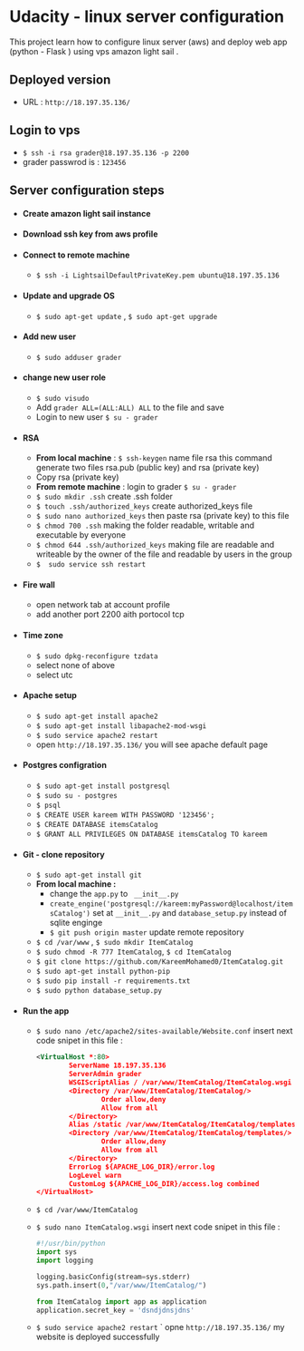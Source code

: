 # Udacity - linux server configuration
This project learn how to configure linux server (aws) and deploy web app (python - Flask ) using vps amazon light sail . 

## Deployed version 
- URL : ``http://18.197.35.136/``
## Login to vps 
- ``$ ssh -i rsa grader@18.197.35.136 -p 2200``
- grader passwrod is : ``123456``
## Server configuration steps 
- #### Create amazon light sail instance
- #### Download ssh key from aws profile
- #### Connect to remote machine 
    - ``$ ssh -i LightsailDefaultPrivateKey.pem ubuntu@18.197.35.136``
- #### Update and upgrade OS 
    - `` $ sudo apt-get update `` , ``$ sudo apt-get upgrade`` 
- #### Add new user 
   - ``$ sudo adduser grader``
- #### change new user role
    - ``$ sudo visudo``
    - Add `` grader ALL=(ALL:ALL) ALL `` to the file and save
    - Login to new user ``$ su - grader``
- #### RSA
   -  __From local machine__ : ``$ ssh-keygen``  name file rsa this command generate two files rsa.pub (public key) and rsa (private key)
   -  Copy rsa (private key)
   -  __From remote machine__ : login to grader ``$ su - grader``
   -  ``$ sudo mkdir .ssh`` create .ssh folder 
   -  ``$ touch .ssh/authorized_keys`` create authorized_keys file
   -  ``$ sudo nano authorized_keys`` then paste rsa (private key) to this file
   -  ``$ chmod 700 .ssh`` making the folder readable, writable and executable by everyone
   -  ``$ chmod 644 .ssh/authorized_keys`` making file are readable and writeable by the owner of the file and readable by users in the group
   -  `$  sudo service ssh restart`
- #### Fire wall 
   - open network tab at account profile 
   - add another port 2200 aith portocol tcp 
- #### Time zone
  - ``$ sudo dpkg-reconfigure tzdata``
  - select none of above
  - select utc 
- #### Apache setup 
   - ``$ sudo apt-get install apache2``
   - ``$ sudo apt-get install libapache2-mod-wsgi``
   - ``$ sudo service apache2 restart``
   - open ``http://18.197.35.136/`` you will see apache default page
- #### Postgres configration 
  - ``$ sudo apt-get install postgresql``
  - ``$ sudo su - postgres``
  - ``$ psql``
  - ``$ CREATE USER kareem WITH PASSWORD '123456';``
  - ``$ CREATE DATABASE itemsCatalog``
  - ``$ GRANT ALL PRIVILEGES ON DATABASE itemsCatalog TO kareem``
- #### Git - clone repository
   - ``$ sudo apt-get install git``
   - __From local machine :__ 
      - change the ``app.py`` to `` __init__.py``
      - ``create_engine('postgresql://kareem:myPassword@localhost/itemsCatalog')``
       set at ``__init__.py`` and ``database_setup.py`` instead of sqlite enginge 
      - ``$ git push origin master`` update remote repository 
   - ``$ cd /var/www`` , ``$ sudo mkdir ItemCatalog`` 
   - ``$ sudo chmod -R 777 ItemCatalog``, ``$ cd ItemCatalog``
   - ``$ git clone https://github.com/KareemMohamed0/ItemCatalog.git``
   - ``$ sudo apt-get install python-pip``
   - ``$ sudo pip install -r requirements.txt``
   - ``$ sudo python database_setup.py``
- #### Run the app 
  - `$ sudo nano /etc/apache2/sites-available/Website.conf` insert next code snipet in this file :
    ```xml
    <VirtualHost *:80>
            ServerName 18.197.35.136
            ServerAdmin grader
            WSGIScriptAlias / /var/www/ItemCatalog/ItemCatalog.wsgi
            <Directory /var/www/ItemCatalog/ItemCatalog/>
                    Order allow,deny
                    Allow from all
            </Directory>
            Alias /static /var/www/ItemCatalog/ItemCatalog/templates
            <Directory /var/www/ItemCatalog/ItemCatalog/templates/>
                    Order allow,deny
                    Allow from all
            </Directory>
            ErrorLog ${APACHE_LOG_DIR}/error.log
            LogLevel warn
            CustomLog ${APACHE_LOG_DIR}/access.log combined
    </VirtualHost>
    ```
  -   ``$ cd /var/www/ItemCatalog``
  -   ``$ sudo nano ItemCatalog.wsgi`` insert next code snipet in this file :
  
        ```python
        #!/usr/bin/python
        import sys
        import logging

        logging.basicConfig(stream=sys.stderr)
        sys.path.insert(0,"/var/www/ItemCatalog/")
        
        from ItemCatalog import app as application
        application.secret_key = 'dsndjdnsjdns'
        ```
    - ``$ sudo service apache2 restart``
    ` opne ``http://18.197.35.136/`` my website is deployed successfully 